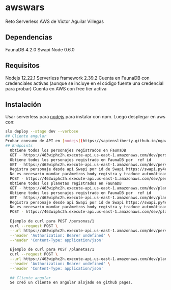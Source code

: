 # awswars
Reto Serverless AWS de Victor Aguilar Villegas
## Dependencias
FaunaDB 4.2.0
Swapi Node 0.6.0
## Requisitos
Nodejs 12.22.1
Serverless framework 2.39.2
Cuenta en FaunaDB con credenciales activas (aunque se incluye en el código fuente una credencial para probar)
Cuenta en AWS con free tier activa
## Instalación
Usar serverless para [nodejs](https://www.npmjs.com/package/serverless) para instalar con npm.
Luego desplegar en aws con:
```bash
sls deploy --stage dev --verbose
## Cliente angular
Probar consumo de API en [nodejs](https://sapiensliberty.github.io/ngawswars/)
## Endpoints
  Obtiene todos los personajes registrados en FaunaDB
  GET - https://463wiphc2h.execute-api.us-east-1.amazonaws.com/dev/personas
  Obtiene todos los personajes registrado en FaunaDB por  ref id
  GET - https://463wiphc2h.execute-api.us-east-1.amazonaws.com/dev/personas/{id}
  Registra personaje desde api Swapi por id de Swapi https://swapi.py4e.com/api/people/5 registrando en FaunaDB con keys en español
  No es necesario mandar parámetros body registra y traduce automáticamente según id de Swapi ingresado
  POST - https://463wiphc2h.execute-api.us-east-1.amazonaws.com/dev/personas/{id}
  Obtiene todos los planetas registrados en FaunaDB
  GET - https://463wiphc2h.execute-api.us-east-1.amazonaws.com/dev/planetas
  Obtiene todos los personajes registrado en FaunaDB por  ref id
  GET - https://463wiphc2h.execute-api.us-east-1.amazonaws.com/dev/planetas/{id}
  Registra personaje desde api Swapi por id de Swapi https://swapi.py4e.com/api/planets/5 registrando en FaunaDB con keys en español
  No es necesario mandar parámetros body registra y traduce automáticamente según id de Swapi ingresado
  POST - https://463wiphc2h.execute-api.us-east-1.amazonaws.com/dev/planetas/{id}
  
  Ejemplo de curl para POST /personas/1
  curl --request POST \
  --url https://463wiphc2h.execute-api.us-east-1.amazonaws.com/dev/personas/6 \
  --header 'Authorization: Bearer undefined' \
  --header 'Content-Type: application/json'
  
  Ejemplo de curl para POST /planetas/1
  curl --request POST \
  --url https://463wiphc2h.execute-api.us-east-1.amazonaws.com/dev/planetas/6 \
  --header 'Authorization: Bearer undefined' \
  --header 'Content-Type: application/json'
  
  ## Cliente angular
  Se creó un cliente en angular alojado en github pages.

